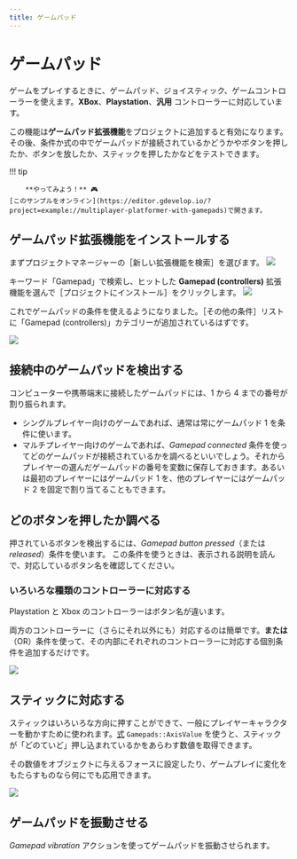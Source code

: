 ```yaml
---
title: ゲームパッド
---
```

# ゲームパッド

ゲームをプレイするときに、ゲームパッド、ジョイスティック、ゲームコントローラーを使えます。**XBox**、**Playstation**、**汎用** コントローラーに対応しています。

この機能は**ゲームパッド拡張機能**をプロジェクトに追加すると有効になります。その後、条件か式の中でゲームパッドが接続されているかどうかやボタンを押したか、ボタンを放したか、スティックを押したかなどをテストできます。

!!! tip

        **やってみよう！** 🎮
    [このサンプルをオンライン](https://editor.gdevelop.io/?project=example://multiplayer-platformer-with-gamepads)で開きます。

## ゲームパッド拡張機能をインストールする

まずプロジェクトマネージャーの［新しい拡張機能を検索］を選びます。
![](/gdevelop5/all-features/gamepad/pasted/20201204-123420.png)

キーワード「Gamepad」で検索し、ヒットした **Gamepad (controllers)** 拡張機能を選んで［プロジェクトにインストール］をクリックします。
![](/gdevelop5/all-features/gamepad/pasted/20201204-123451.png)

これでゲームパッドの条件を使えるようになりました。［その他の条件］リストに「Gamepad (controllers)」カテゴリーが追加されているはずです。

![](/gdevelop5/all-features/gamepad/pasted/20201204-123605.png)

## 接続中のゲームパッドを検出する

コンピューターや携帯端末に接続したゲームパッドには、1 から 4 までの番号が割り振られます。

* シングルプレイヤー向けのゲームであれば、通常は常にゲームパッド 1 を条件に使います。
* マルチプレイヤー向けのゲームであれば、*Gamepad connected* 条件を使ってどのゲームパッドが接続されているかを調べるといいでしょう。それからプレイヤーの選んだゲームパッドの番号を変数に保存しておきます。あるいは最初のプレイヤーにはゲームパッド 1 を、他のプレイヤーにはゲームパッド 2 を固定で割り当てることもできます。

## どのボタンを押したか調べる

押されているボタンを検出するには、*Gamepad button pressed*（または *released*）条件を使います。
この条件を使うときは、表示される説明を読んで、対応しているボタン名を確認してください。

### いろいろな種類のコントローラーに対応する

Playstation と Xbox のコントローラーはボタン名が違います。

両方のコントローラーに（さらにそれ以外にも）対応するのは簡単です。**または**（OR）条件を使って、その内部にそれぞれのコントローラーに対応する個別条件を追加するだけです。

![](/gdevelop5/multiple_controller_gamepads_extension.png)

## スティックに対応する

スティックはいろいろな方向に押すことができて、一般にプレイヤーキャラクターを動かすために使われます。[式](/ja/gdevelop5/all-features/expressions) `Gamepads::AxisValue` を使うと、スティックが「どのていど」押し込まれているかをあらわす数値を取得できます。

その数値をオブジェクトに与えるフォースに設定したり、ゲームプレイに変化をもたらすものなら何にでも応用できます。

![](/gdevelop5/all-features/gamepad/pasted/20201204-124545.png)

## ゲームパッドを振動させる

*Gamepad vibration* アクションを使ってゲームパッドを振動させられます。